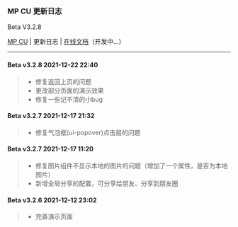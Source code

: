 ### MP CU 更新日志

Beta V3.2.8

<p><a href="https://github.com/Color-UI/MP-CU">MP CU</a> | 更新日志 | <a href="http://mp.color-ui.com/">在线文档</a>（开发中...）</p>

<hr/>

#### Beta v3.2.8  2021-12-22 22:40

> - 修复返回上页的问题
> - 更改部分页面的演示效果
> - 修复一些记不清的小bug


#### Beta v3.2.7  2021-12-17 21:32

> - 修复气泡框(ui-popover)点击层的问题


#### Beta v3.2.7  2021-12-17 11:20

> - 修复图片组件不显示本地的图片的问题（增加了一个属性，是否为本地图片）
> - 新增全局分享的配置，可分享给朋友、分享到朋友圈


#### Beta v3.2.6  2021-12-12 23:02

> - 完善演示页面
